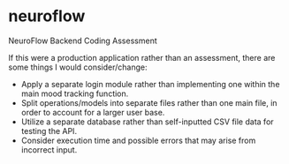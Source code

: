 # neuroflow
NeuroFlow Backend Coding Assessment

If this were a production application rather than an assessment, there are some things I would consider/change:
- Apply a separate login module rather than implementing one within the main mood tracking function.
- Split operations/models into separate files rather than one main file, in order to account for a larger user base.
- Utilize a separate database rather than self-inputted CSV file data for testing the API.
- Consider execution time and possible errors that may arise from incorrect input.
